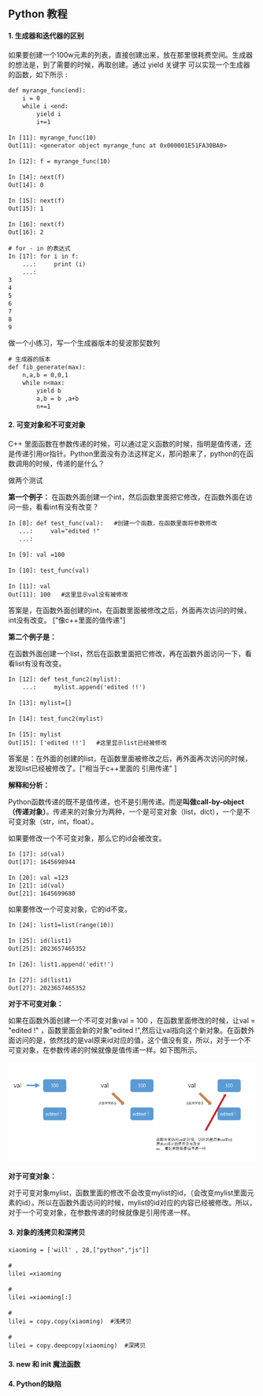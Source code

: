 ## Python 教程 

#### 1. 生成器和迭代器的区别
        
如果要创建一个100w元素的列表，直接创建出来，放在那里很耗费空间。生成器的想法是，到了需要的时候，再取创建。通过 yield 关键字 可以实现一个生成器的函数，如下所示 :
```
def myrange_func(end):
    i = 0
    while i <end:
        yield i 
        i+=1

In [11]: myrange_func(10)
Out[11]: <generator object myrange_func at 0x000001E51FA30BA0>

In [12]: f = myrange_func(10)

In [14]: next(f)
Out[14]: 0

In [15]: next(f)
Out[15]: 1

In [16]: next(f)
Out[16]: 2

# for - in 的表达式
In [17]: for i in f:
    ...:     print (i)
    ...:
3
4
5
6
7
8
9
```

做一个小练习，写一个生成器版本的斐波那契数列
```
# 生成器的版本
def fib_generate(max):
    n,a,b = 0,0,1
    while n<max:
        yield b 
        a,b = b ,a+b
        n+=1
```


#### 2. 可变对象和不可变对象
C++ 里面函数在参数传递的时候，可以通过定义函数的时候，指明是值传递，还是传递引用or指针。Python里面没有办法这样定义，那问题来了，python的在函数调用的时候，传递的是什么？

做两个测试

**第一个例子：**
在函数外面创建一个int，然后函数里面把它修改，在函数外面在访问一些，看看int有没有改变？

```
In [8]: def test_func(val):   #创建一个函数，在函数里面将参数修改
   ...:     val="edited !"
   ...:

In [9]: val =100

In [10]: test_func(val)

In [11]: val
Out[11]: 100   #这里显示val没有被修改
```
答案是，在函数外面创建的int，在函数里面被修改之后，外面再次访问的时候，int没有改变。
["像c++里面的值传递"]


**第二个例子是：**

在函数外面创建一个list，然后在函数里面把它修改，再在函数外面访问一下，看看list有没有改变。
```
In [12]: def test_func2(mylist):
    ...:     mylist.append('edited !!')

In [13]: mylist=[]

In [14]: test_func2(mylist)

In [15]: mylist
Out[15]: ['edited !!']   #这里显示list已经被修改
```
答案是：在外面的创建的list，在函数里面被修改之后，再外面再次访问的时候，发现list已经被修改了。["相当于c++里面的 引用传递" ]


**解释和分析：**

Python函数传递的既不是值传递，也不是引用传递。而是**叫做call-by-object（传递对象）**。传递来的对象分为两种，一个是可变对象（list，dict），一个是不可变对象（str，int，float）。

如果要修改一个不可变对象，那么它的id会被改变。
```
In [17]: id(val)
Out[17]: 1645698944

In [20]: val =123
In [21]: id(val)
Out[21]: 1645699680
```
如果要修改一个可变对象，它的id不变。
```
In [24]: list1=list(range(10))

In [25]: id(list1)
Out[25]: 2023657465352

In [26]: list1.append('edit!')

In [27]: id(list1)
Out[27]: 2023657465352
```


**对于不可变对象：**

如果在函数外面创建一个不可变对象val = 100 ，在函数里面修改的时候，让val = "edited !" ，函数里面会新的对象"edited !",然后让val指向这个新对象。在函数外面访问的是，依然找的是val原来id对应的值，这个值没有变，所以，对于一个不可变对象，在参数传递的时候就像是值传递一样。如下图所示。

![](1.PNG)


**对于可变对象：**

对于可变对象mylist，函数里面的修改不会改变mylist的id，（会改变mylist里面元素的id）。所以在函数外面访问的时候，mylist的id对应的内容已经被修改。所以，对于一个可变对象，在参数传递的时候就像是引用传递一样。


#### 3. 对象的浅拷贝和深拷贝 ####
```
xiaoming = ['will' , 28,["python","js"]]

#
lilei =xiaoming

#
lilei =xiaoming[:]

#
lilei = copy.copy(xiaoming)  #浅拷贝

#
lilei = copy.deepcopy(xiaoming)  #深拷贝
```


#### 3. new 和 __init__ 魔法函数


#### 4. Python的缺陷